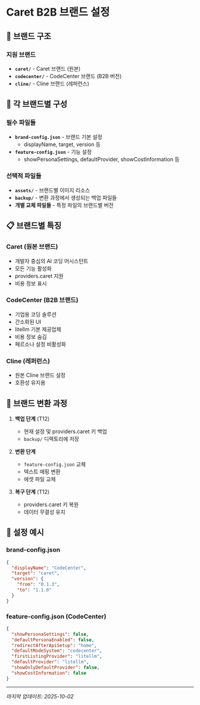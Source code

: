 # Caret B2B 브랜드 설정

## 📁 브랜드 구조

### 지원 브랜드
- **`caret/`** - Caret 브랜드 (원본)
- **`codecenter/`** - CodeCenter 브랜드 (B2B 버전)
- **`cline/`** - Cline 브랜드 (레퍼런스)

## 🔧 각 브랜드별 구성

### 필수 파일들
- **`brand-config.json`** - 브랜드 기본 설정
  - displayName, target, version 등
- **`feature-config.json`** - 기능 설정
  - showPersonaSettings, defaultProvider, showCostInformation 등

### 선택적 파일들
- **`assets/`** - 브랜드별 이미지 리소스
- **`backup/`** - 변환 과정에서 생성되는 백업 파일들
- **개별 교체 파일들** - 특정 파일의 브랜드별 버전

## 📋 브랜드별 특징

### Caret (원본 브랜드)
- 개발자 중심의 AI 코딩 어시스턴트
- 모든 기능 활성화
- providers.caret 지원
- 비용 정보 표시

### CodeCenter (B2B 브랜드)
- 기업용 코딩 솔루션
- 간소화된 UI
- litellm 기본 제공업체
- 비용 정보 숨김
- 페르소나 설정 비활성화

### Cline (레퍼런스)
- 원본 Cline 브랜드 설정
- 호환성 유지용

## 🔄 브랜드 변환 과정

1. **백업 단계** (T12)
   - 현재 설정 및 providers.caret 키 백업
   - `backup/` 디렉토리에 저장

2. **변환 단계**
   - `feature-config.json` 교체
   - 텍스트 매핑 변환
   - 에셋 파일 교체

3. **복구 단계** (T12)
   - providers.caret 키 복원
   - 데이터 무결성 유지

## 📝 설정 예시

### brand-config.json
```json
{
  "displayName": "CodeCenter",
  "target": "caret",
  "version": {
    "from": "0.1.3",
    "to": "1.1.0"
  }
}
```

### feature-config.json (CodeCenter)
```json
{
  "showPersonaSettings": false,
  "defaultPersonaEnabled": false,
  "redirectAfterApiSetup": "home",
  "defaultModeSystem": "codecenter",
  "firstListingProvider": "litellm",
  "defaultProvider": "litellm",
  "showOnlyDefaultProvider": false,
  "showCostInformation": false
}
```

---
*마지막 업데이트: 2025-10-02*